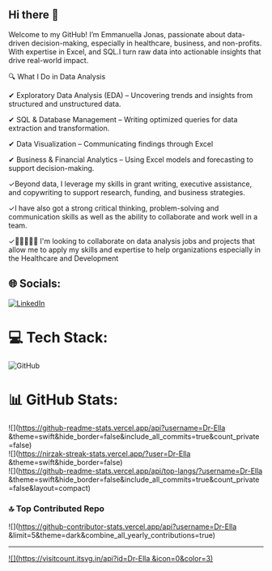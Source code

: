 ## Hi there 👋
Welcome to my GitHub! I’m Emmanuella Jonas, passionate about data-driven decision-making, especially in healthcare, business, and non-profits. With expertise in Excel, and SQL.I turn raw data into actionable insights that drive real-world impact.

🔍 What I Do in Data Analysis

✔ Exploratory Data Analysis (EDA) – Uncovering trends and insights from structured and unstructured data. 

✔ SQL & Database Management – Writing optimized queries for data extraction and transformation. 

✔ Data Visualization – Communicating findings through Excel 

✔ Business & Financial Analytics – Using Excel models and forecasting to support decision-making.

✓Beyond data, I leverage my skills in grant writing, executive assistance, and copywriting to support research, funding, and business strategies.

✓I have also got a strong critical thinking, problem-solving and communication skills as well as the ability to collaborate and work well in a team.

✓👩🏻‍🤝‍👨🏽 I'm looking to collaborate on data analysis jobs and projects that allow me to apply my skills and expertise to help organizations especially in the Healthcare and Development

## 🌐 Socials:
[![LinkedIn](https://img.shields.io/badge/LinkedIn-%230077B5.svg?logo=linkedin&logoColor=white)](https://linkedin.com/in/https://www.linkedin.com/in/jonas-emmanuella-76014b2ba?) 

# 💻 Tech Stack:
![GitHub](https://img.shields.io/badge/github-%23121011.svg?style=flat&logo=github&logoColor=white)
# 📊 GitHub Stats:
![](https://github-readme-stats.vercel.app/api?username=Dr-Ella &theme=swift&hide_border=false&include_all_commits=true&count_private=false)<br/>
![](https://nirzak-streak-stats.vercel.app/?user=Dr-Ella &theme=swift&hide_border=false)<br/>
![](https://github-readme-stats.vercel.app/api/top-langs/?username=Dr-Ella &theme=swift&hide_border=false&include_all_commits=true&count_private=false&layout=compact)

### 🔝 Top Contributed Repo
![](https://github-contributor-stats.vercel.app/api?username=Dr-Ella &limit=5&theme=dark&combine_all_yearly_contributions=true)

---
[![](https://visitcount.itsvg.in/api?id=Dr-Ella &icon=0&color=3)](https://visitcount.itsvg.in)

<!-- Proudly created with GPRM ( https://gprm.itsvg.in ) -->
